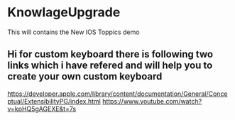 # KnowlageUpgrade
This will contains the New IOS Toppics demo


Hi for custom keyboard there is following two links which i have refered and will help you to create your own custom keyboard
--
https://developer.apple.com/library/content/documentation/General/Conceptual/ExtensibilityPG/index.html
https://www.youtube.com/watch?v=kpHQ5gAGEXE&t=7s
